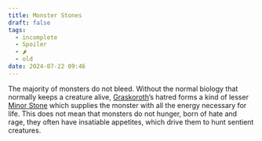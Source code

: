 ```yaml
---
title: Monster Stones
draft: false
tags:
  - incomplete
  - Spoiler
  - 🌶
  - old
date: 2024-07-22 09:46
---
```

The majority of monsters do not bleed. Without the normal biology that normally keeps a creature alive, [Graskoroth](Graskoroth.md)’s hatred forms a kind of lesser [Minor Stone](Minor%20Stone.md) which supplies the monster with all the energy necessary for life. This does not mean that monsters do not hunger, born of hate and rage, they often have insatiable appetites, which drive them to hunt sentient creatures.
